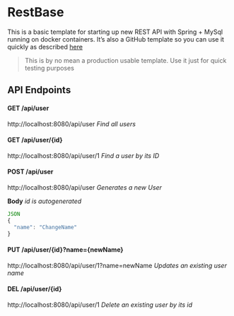 # RestBase
This is a basic template for starting up new REST API with Spring + MySql running on docker containers. It’s also a GitHub template so you can use it quickly as described [here]( https://docs.github.com/en/github/creating-cloning-and-archiving-repositories/creating-a-repository-from-a-template#creating-a-repository-from-a-template)
>This is by no mean a production usable template. Use it just for quick testing purposes
## API Endpoints

#### GET /api/user
http://localhost:8080/api/user
_Find all users_

#### GET /api/user/{id}
http://localhost:8080/api/user/1
_Find a user by its ID_

#### POST /api/user
http://localhost:8080/api/user
_Generates a new User_ 

**Body** 
_id is autogenerated_
```javascript
JSON
{
  "name": "ChangeName"
}
```
#### PUT /api/user/{id}?name={newName}
http://localhost:8080/api/user/1?name=newName
_Updates an existing user name_


#### DEL /api/user/{id}
http://localhost:8080/api/user/1
_Delete an existing user by its id_
